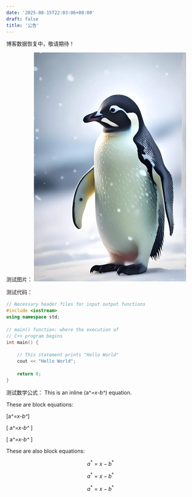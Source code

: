 ```yaml
---
date: '2025-08-15T22:03:06+08:00'
draft: false
title: '公告'
---
```

博客数据恢复中，敬请期待！

测试图片：
![这是图片](myimg.png)

测试代码：
```cpp
// Necessary header files for input output functions
#include <iostream>
using namespace std;

// main() function: where the execution of
// C++ program begins
int main() {
  
    // This statement prints "Hello World"
    cout << "Hello World";

    return 0;
}
```

测试数学公式：
This is an inline \(a^*=x-b^*\) equation.

These are block equations:

\[a^*=x-b^*\]

\[ a^*=x-b^* \]

\[
a^*=x-b^*
\]

These are also block equations:

$$a^*=x-b^*$$

$$ a^*=x-b^* $$

$$
a^*=x-b^*
$$
